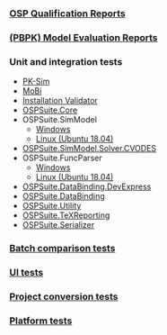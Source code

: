 ### [OSP Qualification Reports](https://github.com/Open-Systems-Pharmacology/OSP-Qualification-Reports)

### [(PBPK) Model Evaluation Reports](https://github.com/Open-Systems-Pharmacology/OSP-PBPK-Model-Library)

### Unit and integration tests

* [PK-Sim](https://ci.appveyor.com/project/open-systems-pharmacology-ci/pk-sim/builds/33493875/tests)
* [MoBi](https://ci.appveyor.com/project/open-systems-pharmacology-ci/mobi/builds/33493863/tests)
* [Installation Validator](https://ci.appveyor.com/project/open-systems-pharmacology-ci/installationvalidator/builds/33493856/tests)
* [OSPSuite.Core](https://ci.appveyor.com/project/open-systems-pharmacology-ci/ospsuite-core/builds/33492251/tests)
* OSPSuite.SimModel
  * [Windows](https://ci.appveyor.com/project/open-systems-pharmacology-ci/ospsuite-simmodel/builds/31428566/job/u044r6id42p0jwmg/tests)
  * [Linux (Ubuntu 18.04)](https://ci.appveyor.com/project/open-systems-pharmacology-ci/ospsuite-simmodel/builds/31428566/job/wyjatqic8i58g2cn/tests)
* [OSPSuite.SimModel.Solver.CVODES](https://ci.appveyor.com/project/open-systems-pharmacology-ci/ospsuite-simmodel-solver-cvodes/builds/31394354/job/sijwuswr2abe3yk4/tests)
* OSPSuite.FuncParser
  * [Windows](https://ci.appveyor.com/project/open-systems-pharmacology-ci/ospsuite-funcparser/builds/31401683/job/g74hurc205p70uo7/tests)
  * [Linux (Ubuntu 18.04)](https://ci.appveyor.com/project/open-systems-pharmacology-ci/ospsuite-funcparser/builds/31401683/job/0u8h2vsjth3kr94h/tests)
* [OSPSuite.DataBinding.DevExpress](https://ci.appveyor.com/project/open-systems-pharmacology-ci/ospsuite-databinding-devexpress/builds/29420584/tests)
* [OSPSuite.DataBinding](https://ci.appveyor.com/project/open-systems-pharmacology-ci/ospsuite-databinding/builds/29419442/tests)
* [OSPSuite.Utility](https://ci.appveyor.com/project/open-systems-pharmacology-ci/ospsuite-utility/builds/29194230/tests)
* [OSPSuite.TeXReporting](https://ci.appveyor.com/project/open-systems-pharmacology-ci/ospsuite-texreporting/builds/28672332/tests)
* [OSPSuite.Serializer](https://ci.appveyor.com/project/open-systems-pharmacology-ci/ospsuite-serializer/builds/25501936/tests)

### [Batch comparison tests](BatchComparison)

### [UI tests](Ranorex_Testcases)

### [Project conversion tests](Ranorex_ProjectConversion)

### [Platform tests](PlattformTest_Results)


